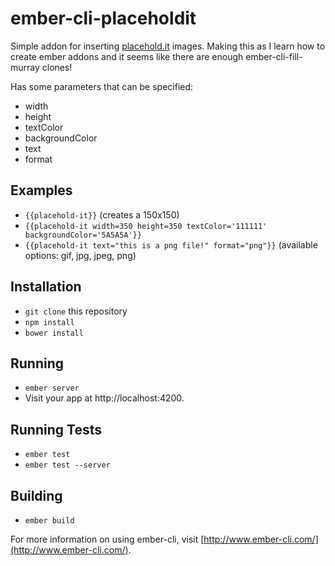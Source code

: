 # ember-cli-placeholdit

Simple addon for inserting [placehold.it](http://placehold.it) images. Making this as I learn how to create ember addons and it seems like there are enough ember-cli-fill-murray clones!

Has some parameters that can be specified:
* width
* height
* textColor
* backgroundColor
* text
* format

## Examples
* `{{placehold-it}}`  (creates a 150x150)
* `{{placehold-it width=350 height=350 textColor='111111' backgroundColor='5A5A5A'}}`
* `{{placehold-it text="this is a png file!" format="png"}}`  (available options: gif, jpg, jpeg, png)

## Installation

* `git clone` this repository
* `npm install`
* `bower install`

## Running

* `ember server`
* Visit your app at http://localhost:4200.

## Running Tests

* `ember test`
* `ember test --server`

## Building

* `ember build`

For more information on using ember-cli, visit [http://www.ember-cli.com/](http://www.ember-cli.com/).
